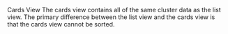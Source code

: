 Cards View
The cards view contains all of the same cluster data as the list view. The primary difference between the list view and the cards view is that the cards view cannot be sorted.